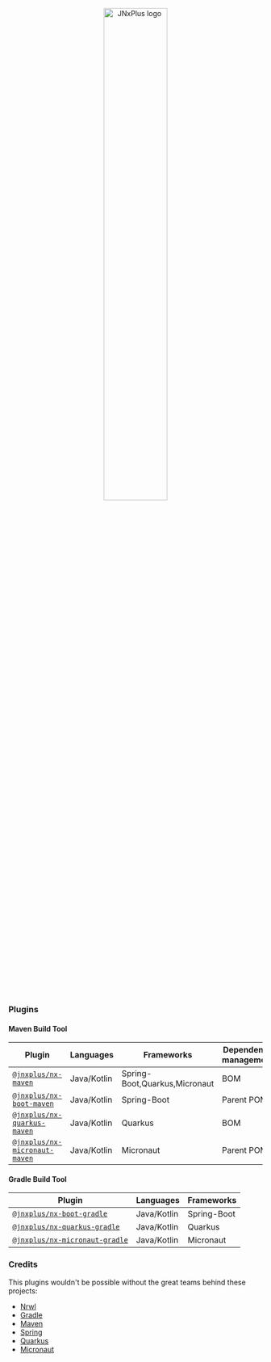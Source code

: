 <p align="center">
    <img alt="JNxPlus logo" src="https://raw.githubusercontent.com/khalilou88/jnxplus/main/images/jnxplus-logo.png" width="50%">
</p>

### Plugins

#### Maven Build Tool

| Plugin                                                       | Languages   | Frameworks                    | Dependency management |
| ------------------------------------------------------------ | ----------- | ----------------------------- | --------------------- |
| [`@jnxplus/nx-maven`](packages/nx-maven)                     | Java/Kotlin | Spring-Boot,Quarkus,Micronaut | BOM                   |
| [`@jnxplus/nx-boot-maven`](packages/nx-boot-maven)           | Java/Kotlin | Spring-Boot                   | Parent POM            |
| [`@jnxplus/nx-quarkus-maven`](packages/nx-quarkus-maven)     | Java/Kotlin | Quarkus                       | BOM                   |
| [`@jnxplus/nx-micronaut-maven`](packages/nx-micronaut-maven) | Java/Kotlin | Micronaut                     | Parent POM            |

#### Gradle Build Tool

| Plugin                                                         | Languages   | Frameworks  |
| -------------------------------------------------------------- | ----------- | ----------- |
| [`@jnxplus/nx-boot-gradle`](packages/nx-boot-gradle)           | Java/Kotlin | Spring-Boot |
| [`@jnxplus/nx-quarkus-gradle`](packages/nx-quarkus-gradle)     | Java/Kotlin | Quarkus     |
| [`@jnxplus/nx-micronaut-gradle`](packages/nx-micronaut-gradle) | Java/Kotlin | Micronaut   |

### Credits

This plugins wouldn't be possible without the great teams behind these projects:

- [Nrwl](https://github.com/nrwl)
- [Gradle](https://github.com/gradle)
- [Maven](https://github.com/apache/maven)
- [Spring](https://github.com/spring-projects)
- [Quarkus](https://github.com/quarkusio/quarkus)
- [Micronaut](https://github.com/micronaut-projects)
